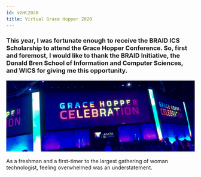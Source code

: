 ```yaml
---
id: vGHC2020
title: Virtual Grace Hopper 2020
---
```


### This year, I was fortunate enough to receive the BRAID ICS Scholarship to attend the Grace Hopper Conference. So, first and foremost, I would like to thank the BRAID Initiative, the Donald Bren School of Information and Computer Sciences, and WICS for giving me this opportunity.

![Grace Hopper Banner](./assets/ghcbanner.jpg)

As a freshman and a first-timer to the largest gathering of woman technologist, feeling overwhelmed was an understatement. 
